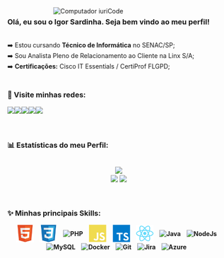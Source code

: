 <img src="https://raw.githubusercontent.com/MicaelliMedeiros/micaellimedeiros/master/image/computer-illustration.png" min-width="400px" max-width="400px" width="400px" align="right" alt="Computador iuriCode">
<p align="left">
<h3>Olá, eu sou o Igor Sardinha. Seja bem vindo ao meu perfil!</h3><br>
➡️ Estou cursando <b>Técnico de Informática</b> no SENAC/SP;<br> 
➡️ Sou Analista Pleno de Relacionamento ao Cliente na Linx S/A;<br>
➡️ <b>Certificações:</b> Cisco IT Essentials / CertiProf FLGPD;<br><br>
<h3><b>🔦 Visite minhas redes:<b></h3>
<div align="center" style="display: flex">
<a href="https://instagram.com/igor.sardinha" target="_blank"><img src="https://img.shields.io/badge/Instagram-E4405F?style=for-the-badge&logo=instagram&logoColor=white"></a>
<a href="https://linkedin.com/in/igorsardinha" target="_blank"><img src="https://img.shields.io/badge/LinkedIn-0077B5?style=for-the-badge&logo=linkedin&logoColor=white"></a>
<a href="https://discordapp.com/users/327552725212725248" target="_blank"><img src="https://img.shields.io/badge/Discord-7289DA?style=for-the-badge&logo=discord&logoColor=white"></a>
<a href="https://open.spotify.com/user/12184304695?si=1fe639b877564dd5" target="_blank"><img src="https://img.shields.io/badge/Spotify-1ED760?&style=for-the-badge&logo=spotify&logoColor=white"></a>
 <a href="https://www.credly.com/users/igor.sardinha/badges" target="_blank"><img src="https://img.shields.io/badge/Credly-FF6B00?style=for-the-badge&logo=Credly&logoColor=white"></a>
</div>
<br>
<br>
<h3><b>📊 Estatísticas do meu Perfil:<b></h3>
<br>
<div align="center" style="display: inline_block">
<img src="https://streak-stats.demolab.com?user=davirodrinas&background=0D1117&locale=pt-br&date_format=j%2Fn%5B%2FY%5D"/><br>
<img height="150px" src="https://github-readme-stats.vercel.app/api?username=davirodrinas&show_icons=true&hide_title=true&locale=pt-br"/>
<img height="150px" src="https://github-readme-stats.vercel.app/api/top-langs/?username=davirodrinas&layout=compact&hide_title=true&locale=pt-br&langs_count=8"/>
</div>
<br>
<div style="display: inline_block"><br>
<h3><b>✨ Minhas principais Skills:<b></h3>
<p align="center">
<img title="HTML"  align="center" alt="HTML" height="40" width="40" src="https://raw.githubusercontent.com/devicons/devicon/master/icons/html5/html5-original.svg">
&nbsp;&nbsp;
<img title="CSS" align="center" alt="CSS" height="40" width="40" src="https://raw.githubusercontent.com/devicons/devicon/master/icons/css3/css3-original.svg">
&nbsp;&nbsp;
<img title="PHP" align="center" alt="PHP" height="40" width="40" src="https://cdn.jsdelivr.net/gh/devicons/devicon/icons/php/php-original.svg">
&nbsp;&nbsp;
<img title="JavaScript" align="center" alt="Js" height="40" width="40" src="https://raw.githubusercontent.com/devicons/devicon/master/icons/javascript/javascript-plain.svg">
&nbsp;&nbsp;
<img title="TypeScript" align="center" alt="Ts" height="40" width="40" src="https://raw.githubusercontent.com/devicons/devicon/master/icons/typescript/typescript-plain.svg">
&nbsp;&nbsp;
<img title="React" align="center" alt="React" height="40" width="40" src="https://raw.githubusercontent.com/devicons/devicon/master/icons/react/react-original.svg">
&nbsp;&nbsp;
<img title="Java" align="center" alt="Java" height="40" width="40" src="https://cdn.jsdelivr.net/gh/devicons/devicon/icons/java/java-plain.svg">
&nbsp;&nbsp;
<img title="NodeJs" align="center" alt="NodeJs" height="40" width="40" src="https://cdn.jsdelivr.net/gh/devicons/devicon/icons/nodejs/nodejs-plain.svg">
&nbsp;&nbsp;
<img title="MySQL" align="center" alt="MySQL" height="40" width="40" src="https://cdn.jsdelivr.net/gh/devicons/devicon/icons/mysql/mysql-original.svg">
&nbsp;&nbsp;
<img title="Docker" align="center" alt="Docker" height="40" width="40" src="https://cdn.jsdelivr.net/gh/devicons/devicon/icons/docker/docker-plain.svg">
&nbsp;&nbsp;
<img title="Git" align="center" alt="Git" height="40" width="40" src="https://cdn.jsdelivr.net/gh/devicons/devicon/icons/git/git-plain.svg">
&nbsp;&nbsp;
<img title="Jira" align="center" alt="Jira" height="40" width="40" src="https://cdn.jsdelivr.net/gh/devicons/devicon/icons/jira/jira-original.svg">
&nbsp;&nbsp;
<img title="Azure" align="center" alt="Azure" height="40" width="40" src="https://cdn.jsdelivr.net/gh/devicons/devicon/icons/azure/azure-original.svg">
&nbsp;&nbsp;
</p>
</div>
<br>

                                                                                                         
